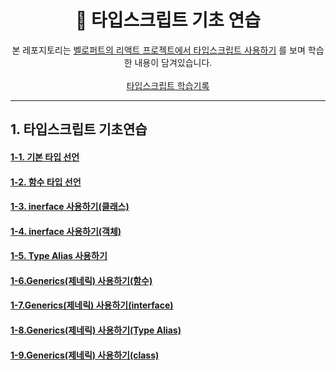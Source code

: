 <div align="center">
   <h1>📑 타입스크립트 기초 연습</h1>

   본 레포지토리는 [벨로퍼트의 리액트 프로젝트에서 타입스크립트 사용하기](https://velog.io/@velopert/series/react-with-typescript) 를 보며 학습한 내용이 담겨있습니다. 
   <br><br>
   [타입스크립트 학습기록](https://yiseo.notion.site/TypeScript-176cd6803d0647ba8b5156501bd6fc53)
</div>


---

## 1. 타입스크립트 기초연습
#### <a href="https://github.com/yiseo0/ts-practice/blob/main/01.%20%ED%83%80%EC%9E%85%EC%8A%A4%ED%81%AC%EB%A6%BD%ED%8A%B8%20%EA%B8%B0%EC%B4%88%20%EC%97%B0%EC%8A%B5/1-1.basic.ts">1-1. 기본 타입 선언</a>
#### <a href="https://github.com/yiseo0/ts-practice/blob/main/01.%20%ED%83%80%EC%9E%85%EC%8A%A4%ED%81%AC%EB%A6%BD%ED%8A%B8%20%EA%B8%B0%EC%B4%88%20%EC%97%B0%EC%8A%B5/1-2.function.ts">1-2. 함수 타입 선언</a>
#### <a href="https://github.com/yiseo0/ts-practice/blob/main/01.%20%ED%83%80%EC%9E%85%EC%8A%A4%ED%81%AC%EB%A6%BD%ED%8A%B8%20%EA%B8%B0%EC%B4%88%20%EC%97%B0%EC%8A%B5/1-3.class_interface.ts">1-3. inerface 사용하기(클래스)</a>
#### <a href="https://github.com/yiseo0/ts-practice/blob/main/01.%20%ED%83%80%EC%9E%85%EC%8A%A4%ED%81%AC%EB%A6%BD%ED%8A%B8%20%EA%B8%B0%EC%B4%88%20%EC%97%B0%EC%8A%B5/1-4.object_interface.ts">1-4. inerface 사용하기(객체)</a>
#### <a href="https://github.com/yiseo0/ts-practice/blob/main/01.%20%ED%83%80%EC%9E%85%EC%8A%A4%ED%81%AC%EB%A6%BD%ED%8A%B8%20%EA%B8%B0%EC%B4%88%20%EC%97%B0%EC%8A%B5/1-5.type_alias.ts">1-5. Type Alias 사용하기</a>
#### <a href="https://github.com/yiseo0/ts-practice/blob/main/01.%20%ED%83%80%EC%9E%85%EC%8A%A4%ED%81%AC%EB%A6%BD%ED%8A%B8%20%EA%B8%B0%EC%B4%88%20%EC%97%B0%EC%8A%B5/1-6.function_generics.ts">1-6.Generics(제네릭) 사용하기(함수)</a>
#### <a href="https://github.com/yiseo0/ts-practice/blob/main/01.%20%ED%83%80%EC%9E%85%EC%8A%A4%ED%81%AC%EB%A6%BD%ED%8A%B8%20%EA%B8%B0%EC%B4%88%20%EC%97%B0%EC%8A%B5/1-7.interface_generics.ts">1-7.Generics(제네릭) 사용하기(interface)</a>
#### <a href="https://github.com/yiseo0/ts-practice/blob/main/01.%20%ED%83%80%EC%9E%85%EC%8A%A4%ED%81%AC%EB%A6%BD%ED%8A%B8%20%EA%B8%B0%EC%B4%88%20%EC%97%B0%EC%8A%B5/1-8.typealias_generics%20copy.ts">1-8.Generics(제네릭) 사용하기(Type Alias)</a>
#### <a href="https://github.com/yiseo0/ts-practice/blob/main/01.%20%ED%83%80%EC%9E%85%EC%8A%A4%ED%81%AC%EB%A6%BD%ED%8A%B8%20%EA%B8%B0%EC%B4%88%20%EC%97%B0%EC%8A%B5/1-9.class_generics.ts">1-9.Generics(제네릭) 사용하기(class)</a>
